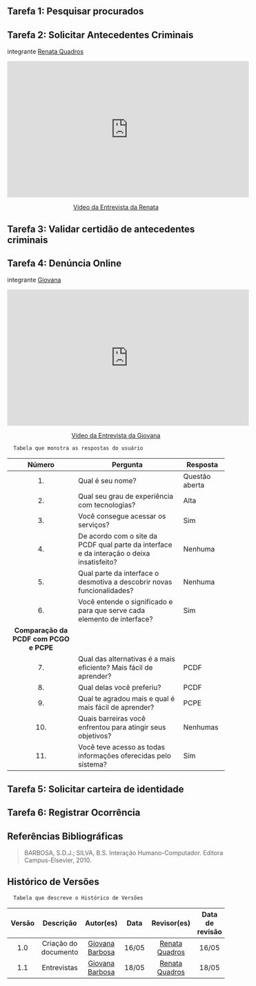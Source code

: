 ## Tarefa 1: Pesquisar procurados 



## Tarefa 2: Solicitar Antecedentes Criminais
 integrante [Renata Quadros](https://github.com/Renatinha28)

 <p style="text-align: center"><iframe width="560" height="315" src="https://www.youtube.com/embed/rF3gOmHL41A " title="YouTube video player" frameborder="0" allow="accelerometer; autoplay; clipboard-write; encrypted-media; gyroscope; picture-in-picture; web-share" referrerpolicy="strict-origin-when-cross-origin" allowfullscreen></iframe></p>
<p style="text-align: center"><a href="https://youtu.be/rF3gOmHL41A " target="blanket">Vídeo da Entrevista da Renata</a></p>


## Tarefa 3: Validar certidão de antecedentes criminais 

## Tarefa 4: Denúncia Online
integrante [Giovana](https://github.com/gio221)

<p style="text-align: center"><iframe width="560" height="315" src="https://www.youtube.com/embed/9L6_VeBkSks  " title="YouTube video player" frameborder="0" allow="accelerometer; autoplay; clipboard-write; encrypted-media; gyroscope; picture-in-picture; web-share" referrerpolicy="strict-origin-when-cross-origin" allowfullscreen></iframe></p>
<p style="text-align: center"><a href="https://youtu.be/9L6_VeBkSks  " target="blanket">Vídeo da Entrevista da Giovana</a></p>


      Tabela que monstra as respostas do usuário 

| Número | Pergunta | Resposta |
|:-------:|-----------------------------------------------------------|---------------------------------------------|
|1.| Qual é seu nome? |Questão aberta |Kaio
|2.|Qual seu grau de experiência com tecnologias? | Alta|
|3.|Você consegue acessar os serviços? |Sim |
|4. | De acordo com o site da PCDF qual parte da interface e da interação o deixa insatisfeito? | Nenhuma|
|5. | Qual parte da interface o desmotiva a descobrir novas funcionalidades?| Nenhuma|
|6. |Você entende o significado e para que serve cada elemento de interface? | Sim| <br>
|__Comparação da PCDF com PCGO e PCPE__|
|7. |Qual das alternativas é a mais eficiente? Mais fácil de aprender?| PCDF|
|8. |Qual delas você preferiu?|PCDF |
|9. |Qual te agradou mais e qual é mais fácil de aprender?|PCPE|
|10. |Quais barreiras você enfrentou para atingir seus objetivos?|Nenhumas|
|11.|Você teve acesso as todas informações oferecidas pelo sistema?|Sim|

## Tarefa 5: Solicitar carteira de identidade 

## Tarefa 6: Registrar Ocorrência 




## Referências Bibliográficas
> BARBOSA, S.D.J.; SILVA, B.S. Interação Humano-Computador. Editora Campus-Elsevier, 2010.


## Histórico de Versões
      Tabela que descreve o Histórico de Versões

|     Versão       |     Descrição      |      Autor(es)      | Data           |  Revisor(es)          |Data de revisão|
| :----------------------------------------------------------: | :-------------------------------: | :-------------------------------------------------: | :-------------------------------: |  :-------------------------------: | :-------------------------------: |
| 1.0 | Criação do documento |[Giovana Barbosa](https://github.com/gio221)  | 16/05 | [Renata Quadros](https://github.com/Renatinha28) | 16/05 | 
| 1.1 | Entrevistas |[Giovana Barbosa](https://github.com/gio221)  | 18/05 | [Renata Quadros](https://github.com/Renatinha28) | 18/05 | 